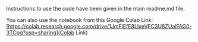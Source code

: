 Instructions to use the code have been given in the main readme.md file. 




You can also use the notebook from this Google Colab Link: [https://colab.research.google.com/drive/1JmFlEfE8LIxeVFC3U8ZUalFAG0-3TCpg?usp=sharing](Colab Link)
